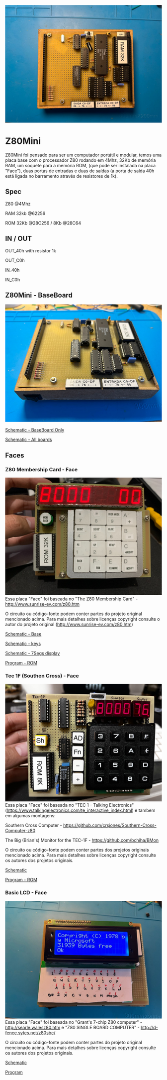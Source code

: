 <img src="https://raw.githubusercontent.com/diego123cruz/Z80Mini/main/Z80Mini_BaseBoard.jpeg" title="Z80Mini BaseBoard" alt="Z80Mini BaseBoard">


# Z80Mini
Z80Mini foi pensado para ser um computador portátil e modular, temos uma placa base com o processador Z80 rodando em 4Mhz, 32Kb de memória RAM, um soquete para a memória ROM, (que pode ser instalada na placa "Face"), duas portas de entradas e duas de saídas (a porta de saída 40h está ligada no barramento através de resistores de 1k).

## Spec
Z80 @4Mhz

RAM 32kb @62256

ROM 32Kb @28C256 / 8Kb @28C64


## IN / OUT
OUT_40h with resistor 1k

OUT_C0h

IN_40h

IN_C0h


## Z80Mini - BaseBoard
![Z80Mini](https://raw.githubusercontent.com/diego123cruz/Z80Mini/main/Z80Mini_BaseBoardPower.jpeg)

[Schematic - BaseBoard Only](https://github.com/diego123cruz/Z80Mini/blob/main/Schematic/Z80Mini%20BaseBoard.PDF)

[Schematic - All boards](https://github.com/diego123cruz/Z80Mini/blob/main/Schematic/Z80Mini%20-%20All%20boards.PDF)



## Faces
### Z80 Mem­ber­ship Card - Face
![Z80Mini](https://github.com/diego123cruz/Z80Mini/blob/main/Z80%20Mem%C2%ADber%C2%ADship%20Card%20%20-%20Face/Z80%20Membership%20Card.jpeg)
Essa placa "Face" foi baseada no "The Z80 Mem­ber­ship Card" - http://www.sunrise-ev.com/z80.htm

O circuito ou código-fonte podem conter partes do projeto original mencionado acima. Para mais detalhes sobre licenças copyright  consulte o autor do projeto original (http://www.sunrise-ev.com/z80.htm)


[Schematic - Base](https://github.com/diego123cruz/Z80Mini/blob/main/Z80%20Mem%C2%ADber%C2%ADship%20Card%20%20-%20Face/Schematic/Z80%20Membership%20Card%20-%20Face%201-3.PDF)

[Schematic - keys](https://github.com/diego123cruz/Z80Mini/blob/main/Z80%20Mem%C2%ADber%C2%ADship%20Card%20%20-%20Face/Schematic/Z80%20Membership%20Card%20-%20Face%202-3.PDF)

[Schematic - 7Segs display](https://github.com/diego123cruz/Z80Mini/blob/main/Z80%20Mem%C2%ADber%C2%ADship%20Card%20%20-%20Face/Schematic/Z80%20Membership%20Card%20-%20Face%203-3.PDF)

[Program - ROM](https://github.com/diego123cruz/Z80Mini/tree/main/Z80%20Mem%C2%ADber%C2%ADship%20Card%20%20-%20Face/Program)




### Tec 1F (Southen Cross) - Face
![Z80Mini](https://github.com/diego123cruz/Z80Mini/blob/main/TEC-1(SC)%20-%20Face/Z80Mini-SouthernCross.jpeg)
Essa placa "Face" foi baseada no "TEC 1 - Talking Electronics" (https://www.talkingelectronics.com/te_interactive_index.html) e tambem em algumas montagens:

Southern Cross Computer - https://github.com/crsjones/Southern-Cross-Computer-z80

The Big (Brian's) Monitor for the TEC-1F - https://github.com/bchiha/BMon


O circuito ou código-fonte podem conter partes dos projetos originais mencionado acima. Para mais detalhes sobre licenças copyright consulte os autores dos projetos originais.

[Schematic](https://github.com/diego123cruz/Z80Mini/blob/main/TEC-1(SC)%20-%20Face/Schematic/Tec1-Face.PDF)

[Program - ROM](https://github.com/diego123cruz/Z80Mini/tree/main/TEC-1(SC)%20-%20Face/Program)



### Basic LCD - Face
![Z80Mini](https://github.com/diego123cruz/Z80Mini/blob/main/Basic%20LCD%20-%20Face/BasicLCD-Face.jpeg)
Essa placa "Face" foi baseada no "Grant's 7-chip Z80 computer" - http://searle.walesz80.htm e "Z80 SINGLE BOARD COMPUTER" - http://d-fence.sytes.net/z80sbc/

O circuito ou código-fonte podem conter partes do projeto original mencionado acima. Para mais detalhes sobre licenças copyright consulte os autores dos projetos originais.


[Schematic](https://github.com/diego123cruz/Z80Mini/blob/main/Basic%20LCD%20-%20Face/Schematic/Basic%20LCD.PDF)

[Program](https://github.com/diego123cruz/Z80Mini/tree/main/Basic%20LCD%20-%20Face/Program)






